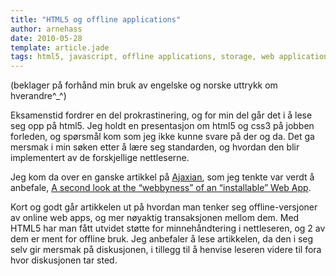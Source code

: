```yaml
---
title: "HTML5 og offline applications"
author: arnehass
date: 2010-05-28
template: article.jade
tags: html5, javascript, offline applications, storage, web applications
---
```


<p>(beklager på forhånd min bruk av engelske og norske uttrykk om hverandre^_^)</p>
<p>Eksamenstid fordrer en del prokrastinering, og for min del går det i å lese seg opp på html5. Jeg holdt en presentasjon om html5 og css3 på jobben forleden, og spørsmål kom som jeg ikke kunne svare på der og da. Det ga mersmak i min søken etter å lære seg standarden, og hvordan den blir implementert av de forskjellige nettleserne.</p>
<p>Jeg kom da over en ganske artikkel på <a href="http://ajaxian.com/">Ajaxian</a>, som jeg tenkte var verdt å anbefale, <a href="http://ajaxian.com/archives/a-second-look-at-the-webbyness-of-an-installable-web-app?utm_source=feedburner&amp;utm_medium=feed&amp;utm_campaign=Feed%3A+ajaxian+%28Ajaxian+Blog%29&amp;utm_content=Google+Reader">A second look at the “webbyness” of an “installable” Web App</a>.</p>
<p>Kort og godt går artikkelen ut på hvordan man tenker seg offline-versjoner av online web apps, og mer nøyaktig transaksjonen mellom dem. Med HTML5 har man fått utvidet støtte for minnehåndtering i nettleseren, og 2 av dem er ment for offline bruk. Jeg anbefaler å lese artikkelen, da den i seg selv gir mersmak på diskusjonen, i tillegg til å henvise leseren videre til fora hvor diskusjonen tar sted.</p>
